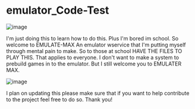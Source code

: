 # emulator_Code-Test
![image](https://user-images.githubusercontent.com/100801254/217923075-459b05aa-80f1-4af4-b2ad-43634c16950e.png)


I'm just doing this to learn how to do this. Plus I'm bored im school.
So welcome to EMULATE-MAX
An emulator wservice that I'm putting myself through mental pain to make.
So to those at school HAVE THE FILES TO PLAY THIS. That applies to everyone.
I don't want to make a system to prebuild games in to the emulator.
But I still welcome you to EMULATER MAX.





![image](https://user-images.githubusercontent.com/100801254/217923455-15532e21-9c0b-44fd-aecb-70d157dcbe97.png)


I plan on updating this please make sure that if you want to help contribute to the project feel free to do so.
Thank you!

